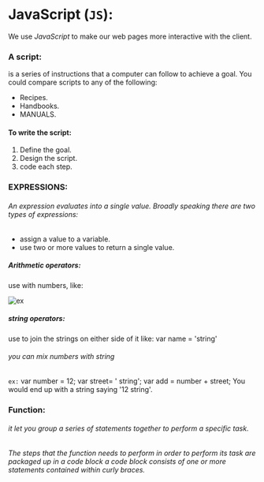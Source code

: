 # JavaScript (`JS`):
We use *JavaScript* to make our web pages more interactive with the client.
### A script: 
is a series of instructions that a computer can follow to achieve a goal. You could compare scripts to any of the following:
- Recipes.
- Handbooks.
- MANUALS.
#### To write the script:
1. Define the goal.
2. Design the script.
3. code each step.
### EXPRESSIONS:
###### An expression evaluates into a single value. Broadly speaking there are two types of expressions:
- assign a value to a variable.
- use two or more values to return a single value.
##### Arithmetic operators:
use with numbers, like:

![ex](https://view.publitas.com/42146/346396/pages/585a2c9d71d243c475c72f11cbe4c0270fe3e7e4-at1000.jpg)
##### string operators:
use to join the strings on either side of it like: var name = 'string'
###### you can mix numbers with string 
`ex:`
var number = 12; 
var street= ' string'; 
var add = number + street; 
You would end up with a string saying '12 string'.
### Function:
###### it let you group a series of statements together to perform a specific task.
###### The steps that the function needs to perform in order to perform its task are packaged up in a code block  a code block consists of one or more statements contained within curly braces.


